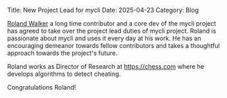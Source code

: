 Title: New Project Lead for mycli
Date: 2025-04-23
Category: Blog


[Roland Walker](https://github.com/rolandwalker) a long time contributor and a core dev of the mycli project has agreed to take over the project lead duties of mycli project. Roland is passionate about mycli and uses it every day at his work. He has an encouraging demeanor towards fellow contributors and takes a thoughtful approach towards the project's future.

Roland works as Director of Research at <https://chess.com> where he develops algorithms to detect cheating. 

Congratulations Roland! 
